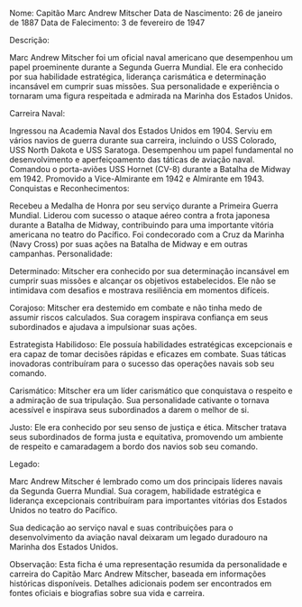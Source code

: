 Nome: Capitão Marc Andrew Mitscher
Data de Nascimento: 26 de janeiro de 1887
Data de Falecimento: 3 de fevereiro de 1947

Descrição:

Marc Andrew Mitscher foi um oficial naval americano que desempenhou um papel proeminente durante a Segunda Guerra Mundial. Ele era conhecido por sua habilidade estratégica, liderança carismática e determinação incansável em cumprir suas missões. Sua personalidade e experiência o tornaram uma figura respeitada e admirada na Marinha dos Estados Unidos.

Carreira Naval:

Ingressou na Academia Naval dos Estados Unidos em 1904.
Serviu em vários navios de guerra durante sua carreira, incluindo o USS Colorado, USS North Dakota e USS Saratoga.
Desempenhou um papel fundamental no desenvolvimento e aperfeiçoamento das táticas de aviação naval.
Comandou o porta-aviões USS Hornet (CV-8) durante a Batalha de Midway em 1942.
Promovido a Vice-Almirante em 1942 e Almirante em 1943.
Conquistas e Reconhecimentos:

Recebeu a Medalha de Honra por seu serviço durante a Primeira Guerra Mundial.
Liderou com sucesso o ataque aéreo contra a frota japonesa durante a Batalha de Midway, contribuindo para uma importante vitória americana no teatro do Pacífico.
Foi condecorado com a Cruz da Marinha (Navy Cross) por suas ações na Batalha de Midway e em outras campanhas.
Personalidade:

Determinado: Mitscher era conhecido por sua determinação incansável em cumprir suas missões e alcançar os objetivos estabelecidos. Ele não se intimidava com desafios e mostrava resiliência em momentos difíceis.

Corajoso: Mitscher era destemido em combate e não tinha medo de assumir riscos calculados. Sua coragem inspirava confiança em seus subordinados e ajudava a impulsionar suas ações.

Estrategista Habilidoso: Ele possuía habilidades estratégicas excepcionais e era capaz de tomar decisões rápidas e eficazes em combate. Suas táticas inovadoras contribuíram para o sucesso das operações navais sob seu comando.

Carismático: Mitscher era um líder carismático que conquistava o respeito e a admiração de sua tripulação. Sua personalidade cativante o tornava acessível e inspirava seus subordinados a darem o melhor de si.

Justo: Ele era conhecido por seu senso de justiça e ética. Mitscher tratava seus subordinados de forma justa e equitativa, promovendo um ambiente de respeito e camaradagem a bordo dos navios sob seu comando.

Legado:

Marc Andrew Mitscher é lembrado como um dos principais líderes navais da Segunda Guerra Mundial. Sua coragem, habilidade estratégica e liderança excepcionais contribuíram para importantes vitórias dos Estados Unidos no teatro do Pacífico.

Sua dedicação ao serviço naval e suas contribuições para o desenvolvimento da aviação naval deixaram um legado duradouro na Marinha dos Estados Unidos.

Observação: Esta ficha é uma representação resumida da personalidade e carreira do Capitão Marc Andrew Mitscher, baseada em informações históricas disponíveis. Detalhes adicionais podem ser encontrados em fontes oficiais e biografias sobre sua vida e carreira.